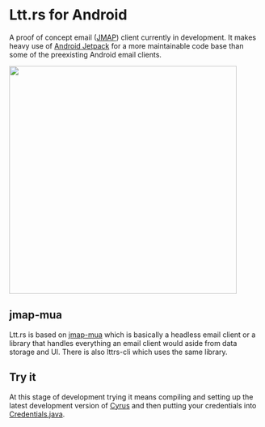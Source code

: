 # Ltt.rs for Android

A proof of concept email ([JMAP](https://jmap.io/)) client currently in development. It makes heavy use of [Android Jetpack](https://developer.android.com/jetpack/) for a more maintainable code base than some of the preexisting Android email clients.

<img src="https://gultsch.de/files/lttrs-android.png" height="450"/>

## jmap-mua

Ltt.rs is based on [jmap-mua](https://github.com/iNPUTmice/jmap) which is basically a headless email client or a library that handles everything an email client would aside from data storage and UI. There is also lttrs-cli which uses the same library.

## Try it

At this stage of development trying it means compiling and setting up the latest development version of [Cyrus](https://github.com/cyrusimap/cyrus-imapd) and then putting your credentials into [Credentials.java](https://github.com/iNPUTmice/lttrs-android/blob/master/app/src/main/java/rs/ltt/android/Credentials.java).
